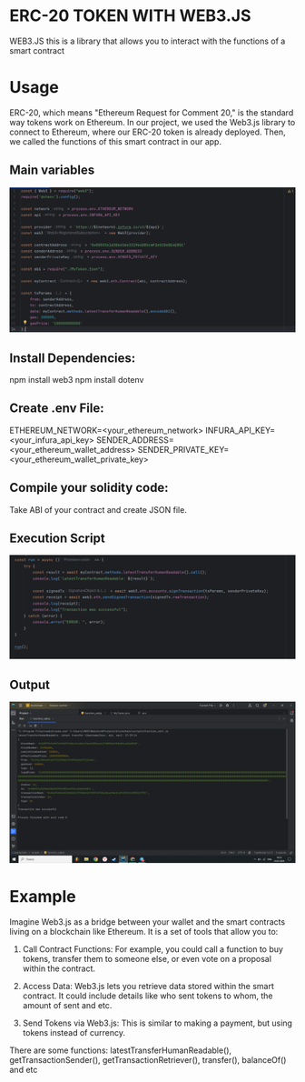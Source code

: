 # ERC-20 TOKEN WITH WEB3.JS
WEB3.JS this is a library that allows you to interact with the functions of a smart contract
# Usage
ERC-20, which means "Ethereum Request for Comment 20," is the standard way tokens work on Ethereum. In our project, we used the Web3.js library to connect to Ethereum, where our ERC-20 token is already deployed. Then, we called the functions of this smart contract in our app.

## Main variables
![Main variables](main_variables.png)
## Install Dependencies:
npm install web3
npm install dotenv

## Create .env File:
ETHEREUM_NETWORK=<your_ethereum_network>
INFURA_API_KEY=<your_infura_api_key>
SENDER_ADDRESS=<your_ethereum_wallet_address>
SENDER_PRIVATE_KEY=<your_ethereum_wallet_private_key>

## Compile your solidity code:
Take ABI of your contract and create JSON file.

## Execution Script
![](function.png)

## Output
![](result.png)

# Example
Imagine Web3.js as a bridge between your wallet and the smart contracts living on a blockchain like Ethereum. It is a set of tools that allow you to:

1. Call Contract Functions: For example, you could call a function to buy tokens, transfer them to someone else, or even vote on a proposal within the contract.

2. Access Data: Web3.js lets you retrieve data stored within the smart contract. It could include details like who sent tokens to whom, the amount of sent and etc.

3.  Send Tokens via Web3.js: This is similar to making a payment, but using tokens instead of currency.

There are some functions:  latestTransferHumanReadable(), getTransactionSender(), getTransactionRetriever(), transfer(), balanceOf() and etc


